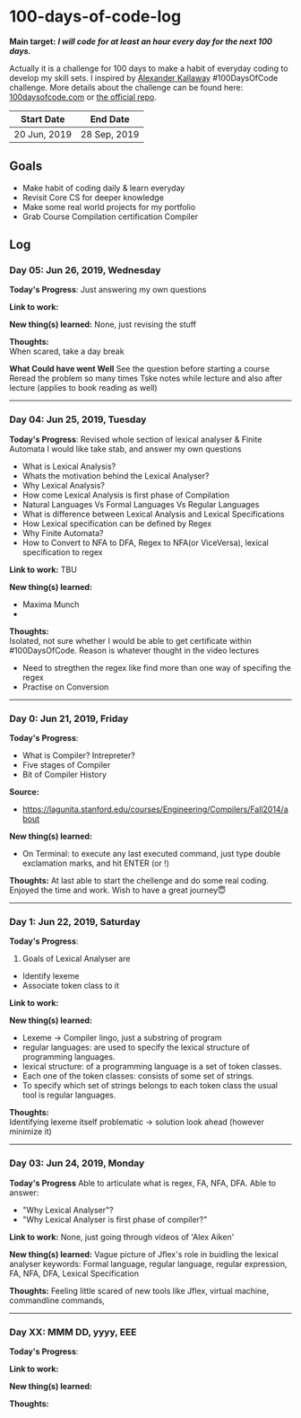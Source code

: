 # 100-days-of-code-log

**Main target:** ***I will code for at least an hour every day for the next 100 days.***

Actually it is a challenge for 100 days to make a habit of everyday coding to develop my skill sets.  I inspired by [Alexander Kallaway](https://github.com/Kallaway "Alexander Kallaway") #100DaysOfCode challenge. More details about the challenge can be found here: [100daysofcode.com](http://100daysofcode.com/ "100daysofcode.com") or [the official repo](https://github.com/Kallaway/100-days-of-code "the official repo").

|  Start Date | End Date     |
| ------------| ------------ |
| 20 Jun, 2019| 28 Sep, 2019 |


## Goals
- Make habit of coding daily & learn everyday
- Revisit Core CS for deeper knowledge
- Make some real world projects for my portfolio
- Grab Course Compilation certification Compiler


## Log

### Day 05: Jun 26, 2019, Wednesday

**Today's Progress**: 
Just answering my own questions

**Link to work:** 

**New thing(s) learned:** 
None, just revising the stuff

**Thoughts:**  
When scared, take a day break

**What Could have went Well**
See the question before starting a course
Reread the problem so many times
Tske notes while lecture and also after lecture (applies to book reading as well)

--------

### Day 04: Jun 25, 2019, Tuesday

**Today's Progress**: 
Revised whole section of lexical analyser & Finite Automata
I would like take stab, and answer my own questions
 - What is Lexical Analysis?
 - Whats the motivation behind the Lexical Analyser?
 - Why Lexical Analysis?
 - How come Lexical Analysis is first phase of Compilation
 - Natural Languages Vs Formal Languages Vs Regular Languages
 - What is difference between Lexical Analysis and Lexical Specifications
 - How Lexical specification can be defined by Regex
 - Why Finite Automata?
 - How to Convert to NFA to DFA, Regex to NFA(or ViceVersa), lexical specification to regex

**Link to work:** 
TBU

**New thing(s) learned:** 
- Maxima Munch
- 

**Thoughts:**  
Isolated, not sure whether I would be able to get certificate within #100DaysOfCode.
Reason is whatever thought in the video lectures
- Need to stregthen the regex like find more than one way of specifing the regex
- Practise on Conversion

------------

### Day 0: Jun 21, 2019, Friday

**Today's Progress**: 
- What is Compiler? Intrepreter? 
- Five stages of Compiler
- Bit of Compiler History

**Source:** 
- https://lagunita.stanford.edu/courses/Engineering/Compilers/Fall2014/about

**New thing(s) learned:** 
- On Terminal: to execute any last executed command, just type double exclamation marks, and hit ENTER (or !<first letter of command>)

**Thoughts:**  At last able to start the chellenge and do some real coding. Enjoyed the time and work. Wish to have a great journey😇

------------

### Day 1: Jun 22, 2019, Saturday

**Today's Progress**: 
1. Goals of Lexical Analyser are
- Identify lexeme
- Associate token class to it

**Link to work:** 

**New thing(s) learned:** 
- Lexeme -> Compiler lingo, just a substring of program
- regular languages: are used to specify the lexical structure of programming languages. 
- lexical structure: of a programming language is a set of token classes. 
- Each one of the token classes: consists of some set of strings. 
- To specify which set of strings belongs to each token class the usual tool is regular languages.

**Thoughts:**  
Identifying lexeme itself problematic -> solution look ahead (however minimize it)

------------

### Day 03: Jun 24, 2019, Monday

**Today's Progress**
Able to articulate what is regex, FA, NFA, DFA.
Able to answer:
- "Why Lexical Analyser"?
- "Why Lexical Analyser is first phase of compiler?"

**Link to work:** 
None, just going through videos of 'Alex Aiken'

**New thing(s) learned:** 
Vague picture of Jflex's role in buidling the lexical analyser
keywords: Formal language, regular language, regular expression, FA, NFA, DFA, Lexical Specification

**Thoughts:**  Feeling little scared of new tools like Jflex, virtual machine, commandline commands, 

------------

### Day XX: MMM DD, yyyy, EEE

**Today's Progress**: 

**Link to work:** 

**New thing(s) learned:** 

**Thoughts:**  
